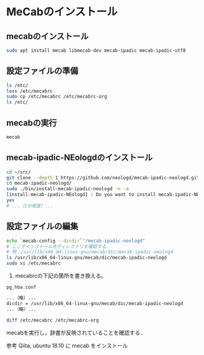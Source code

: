 # MeCabのインストール

## mecabのインストール
```bash
sudo apt install mecab libmecab-dev mecab-ipadic mecab-ipadic-utf8
```

## 設定ファイルの準備
```bash
ls /etc/
less /etc/mecabrc
sudo cp /etc/mecabrc /etc/mecabrc-org
ls /etc/
```

## mecabの実行
```bash
mecab
```

## mecab-ipadic-NEologdのインストール
```bash
cd ~/src/
git clone --depth 1 https://github.com/neologd/mecab-ipadic-neologd.git
cd mecab-ipadic-neologd/
sudo ./bin/install-mecab-ipadic-neologd -n -a
[install-mecab-ipadic-NEologd] : Do you want to install mecab-ipadic-NEologd? Type yes or no.
yes
# ...（1分程度）...
```

## 設定ファイルの編集
```bash
echo `mecab-config --dicdir`"/mecab-ipadic-neologd"
# ここでインストール先ディレクトリを確認する．
# 例；/usr/lib/x86_64-linux-gnu/mecab/dic/mecab-ipadic-neologd
ls /usr/lib/x86_64-linux-gnu/mecab/dic/mecab-ipadic-neologd
sudo vi /etc/mecabrc
```

1. mecabrcの下記の箇所を書き換える。

`pg_hba.conf`
```bash
...（略）...
dicdir = /usr/lib/x86_64-linux-gnu/mecab/dic/mecab-ipadic-neologd
...（略）...
```

```bash
diff /etc/mecabrc /etc/mecabrc-org
```
mecabを実行し，辞書が反映されていることを確認する．

参考
Qiita, ubuntu 18.10 に mecab をインストール
